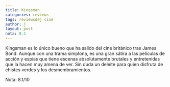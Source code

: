 ```yaml
---
title: Kingsman
categories: reviews
tags: reviewsdej cine
author: j
layout: post
nota: 8.1
---
```


Kingsman es lo único bueno que ha salido del cine británico tras James Bond. Aunque con una trama simplona, es una gran sátira a las películas de acción y espías que tiene escenas absolutamente  brutales y entretenidas que la hacen muy amena de ver. Sin duda un deleite para quien disfruta de chistes verdes y los  desmembramientos.

Nota: 8.1/10
